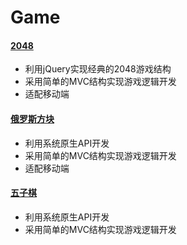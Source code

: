 # Game


#### [2048](https://github.com/indexling/game/tree/master/Game-master/my2048)
* 利用jQuery实现经典的2048游戏结构
* 采用简单的MVC结构实现游戏逻辑开发
* 适配移动端

#### [俄罗斯方块](https://github.com/indexling/game/tree/master/Game-master/tetris)
* 利用系统原生API开发
* 采用简单的MVC结构实现游戏逻辑开发
* 适配移动端

#### [五子棋](https://github.com/indexling/game/tree/master/Game-master/gobang)
* 利用系统原生API开发
* 采用简单的MVC结构实现游戏逻辑开发
